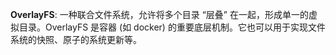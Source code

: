 **OverlayFS**: 一种联合文件系统，允许将多个目录 “层叠” 在一起，形成单一的虚拟目录。OverlayFS 是容器 (如 docker) 的重要底层机制。它也可以用于实现文件系统的快照、原子的系统更新等。
